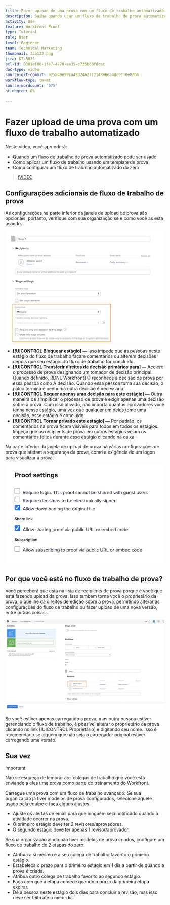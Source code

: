 ```yaml
---
title: Fazer upload de uma prova com um fluxo de trabalho automatizado
description: Saiba quando usar um fluxo de trabalho de prova automatizado, como aplicar um fluxo de trabalho usando um modelo de prova e como configurar um fluxo de trabalho automatizado do zero.
activity: use
feature: Workfront Proof
type: Tutorial
role: User
level: Beginner
team: Technical Marketing
thumbnail: 335133.png
jira: KT-8833
exl-id: 8301ef00-1f47-4779-aa35-c735b66fdcac
doc-type: video
source-git-commit: a25a49e59ca483246271214886ea4dc9c10e8d66
workflow-type: tm+mt
source-wordcount: '575'
ht-degree: 0%

---
```


# Fazer upload de uma prova com um fluxo de trabalho automatizado

Neste vídeo, você aprenderá:

* Quando um fluxo de trabalho de prova automatizado pode ser usado
* Como aplicar um fluxo de trabalho usando um template de prova
* Como configurar um fluxo de trabalho automatizado do zero

>[!VIDEO](https://video.tv.adobe.com/v/335133/?quality=12&learn=on)



## Configurações adicionais de fluxo de trabalho de prova

As configurações na parte inferior da janela de upload de prova são opcionais, portanto, verifique com sua organização se e como você as está usando.

![Uma imagem do [!UICONTROL Nova prova]janela com o [!UICONTROL Configurações de preparo] destacado.](assets/additional-proof-workflow-settings.png)

* **[!UICONTROL Bloquear estágio] —** Isso impede que as pessoas neste estágio do fluxo de trabalho façam comentários ou alterem decisões depois que seu estágio do fluxo de trabalho for concluído.
* **[!UICONTROL Transferir direitos de decisão primários para] —** Acelere o processo de prova designando um tomador de decisão principal. Quando definido, [!DNL Workfront] O reconhece a decisão de prova por essa pessoa como A decisão. Quando essa pessoa toma sua decisão, o palco termina e nenhuma outra decisão é necessária.
* **[!UICONTROL Requer apenas uma decisão para este estágio] —** Outra maneira de simplificar o processo de prova é exigir apenas uma decisão sobre a prova. Com isso ativado, não importa quantos aprovadores você tenha nesse estágio, uma vez que qualquer um deles tome uma decisão, esse estágio é concluído.
* **[!UICONTROL Tornar privado este estágio] —** Por padrão, os comentários na prova ficam visíveis para todos em todos os estágios. Impeça que os recipients de prova em outros estágios vejam os comentários feitos durante esse estágio clicando na caixa.

Na parte inferior da janela de upload de prova há várias configurações de prova que afetam a segurança da prova, como a exigência de um logon para visualizar a prova.

<!--
Learn more about these in the Proof settings section of the Configure a proof article.
-->

![Uma imagem do [!UICONTROL Configurações de prova] seção da janela de upload de prova.](assets/additional-proof-workflow-settings-2.png)

<!--
### Learn more
* Automated workflow overview
* Automated workflow stages overview
-->

<!--
### Guides
* Plan an advanced workflow worksheet
-->

## Por que você está no fluxo de trabalho de prova?

Você perceberá que está na lista de recipients de prova porque é você que está fazendo upload da prova. Isso também torna você o proprietário da prova, o que lhe dá direitos de edição sobre a prova, permitindo alterar as configurações do fluxo de trabalho ou fazer upload de uma nova versão, entre outras coisas.

![Uma imagem da janela de upload de prova com o proprietário da prova destacado na lista de recipients.](assets/proof-owner.png)

Se você estiver apenas carregando a prova, mas outra pessoa estiver gerenciando o fluxo de trabalho, é possível alterar o proprietário da prova clicando no link [!UICONTROL Proprietário] e digitando seu nome. Isso é recomendado se alguém que não seja o carregador original estiver carregando uma versão.

## Sua vez

>[!IMPORTANT]
>
>Não se esqueça de lembrar aos colegas de trabalho que você está enviando a eles uma prova como parte do treinamento do Workfront.


Carregue uma prova com um fluxo de trabalho avançado. Se sua organização já tiver modelos de prova configurados, selecione aquele usado pela equipe e faça alguns ajustes.

* Ajuste os alertas de email para que ninguém seja notificado quando a atividade ocorrer na prova.
* O primeiro estágio deve ter 2 revisores/aprovadores.
* O segundo estágio deve ter apenas 1 revisor/aprovador.

Se sua organização ainda não tiver modelos de prova criados, configure um fluxo de trabalho de 2 etapas do zero.

* Atribua a si mesmo e a seu colega de trabalho favorito o primeiro estágio.
* Estabeleça o prazo para o primeiro estágio em 1 dia a partir de quando a prova é criada.
* Atribua outro colega de trabalho favorito ao segundo estágio.
* Faça com que a etapa comece quando o prazo da primeira etapa expirar.
* Dê à pessoa neste estágio dois dias para concluir a revisão, mas isso deve ser feito até o meio-dia.



